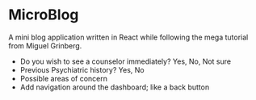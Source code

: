 # MicroBlog

A mini blog application written in React while following the mega tutorial from Miguel Grinberg.

- Do you wish to see a counselor immediately? Yes, No, Not sure
- Previous Psychiatric history? Yes, No
- Possible areas of concern
- Add navigation around the dashboard; like a back button